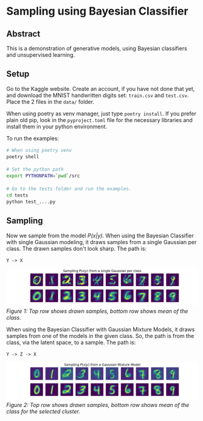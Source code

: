 # Sampling using Bayesian Classifier

## Abstract

This is a demonstration of generative models, using Bayesian classifiers and unsupervised learning.


## Setup

Go to the Kaggle website. Create an account, if you have not done that yet,
and download the MNIST handwritten digits set: `train.csv` and `test.csv`.
Place the 2 files in the `data/` folder.

When using poetry as venv manager, just type `poetry install`. If you prefer
plain old pip, look in the `pyproject.toml` file for the necessary
libraries and install them in your python environment.

To run the examples:

```sh
# When using poetry venv
poetry shell

# Set the python path
export PYTHONPATH=`pwd`/src

# Go to the tests folder and run the examples.
cd tests
python test_....py
```


## Sampling

Now we sample from the model _P(x|y)_. When using the Bayesian Classifier with single
Gaussian modeling, it draws samples from a single Gaussian per class. The drawn 
samples don't look sharp. The path is:
```
Y -> X
```
![Samples from Gaussian distribution](./data/images/samples_gaussian.png)
*Figure 1: Top row shows drawn samples, bottom row shows mean of the class.*


When using the Bayesian Classifier with Gaussian Mixture Models, it draws samples
from one of the models in the given class. So, the path is from the class, via
the latent space, to a sample. The path is:
```
Y -> Z -> X
```
![Samples from GMM distribution](./data/images/samples_gmm.png)
*Figure 2: Top row shows drawn samples, bottom row shows mean of the class for the selected cluster.*
